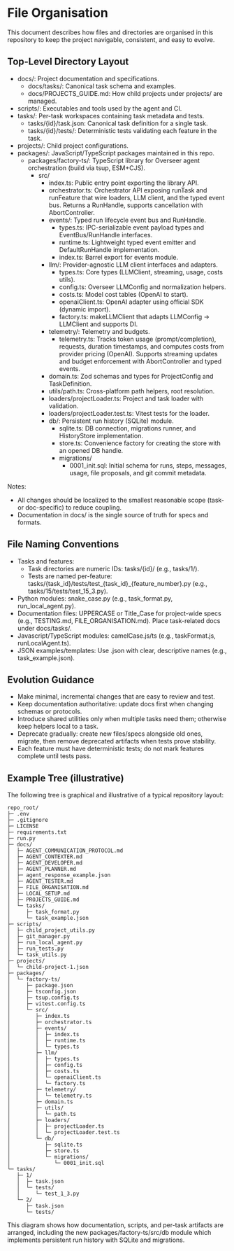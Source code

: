# File Organisation

This document describes how files and directories are organised in this repository to keep the project navigable, consistent, and easy to evolve.

## Top-Level Directory Layout
- docs/: Project documentation and specifications.
  - docs/tasks/: Canonical task schema and examples.
  - docs/PROJECTS_GUIDE.md: How child projects under projects/ are managed.
- scripts/: Executables and tools used by the agent and CI.
- tasks/: Per-task workspaces containing task metadata and tests.
  - tasks/{id}/task.json: Canonical task definition for a single task.
  - tasks/{id}/tests/: Deterministic tests validating each feature in the task.
- projects/: Child project configurations.
- packages/: JavaScript/TypeScript packages maintained in this repo.
  - packages/factory-ts/: TypeScript library for Overseer agent orchestration (build via tsup, ESM+CJS).
    - src/
      - index.ts: Public entry point exporting the library API.
      - orchestrator.ts: Orchestrator API exposing runTask and runFeature that wire loaders, LLM client, and the typed event bus. Returns a RunHandle, supports cancellation with AbortController.
      - events/: Typed run lifecycle event bus and RunHandle.
        - types.ts: IPC-serializable event payload types and EventBus/RunHandle interfaces.
        - runtime.ts: Lightweight typed event emitter and DefaultRunHandle implementation.
        - index.ts: Barrel export for events module.
      - llm/: Provider-agnostic LLM client interfaces and adapters.
        - types.ts: Core types (LLMClient, streaming, usage, costs utils).
        - config.ts: Overseer LLMConfig and normalization helpers.
        - costs.ts: Model cost tables (OpenAI to start).
        - openaiClient.ts: OpenAI adapter using official SDK (dynamic import).
        - factory.ts: makeLLMClient that adapts LLMConfig -> LLMClient and supports DI.
      - telemetry/: Telemetry and budgets.
        - telemetry.ts: Tracks token usage (prompt/completion), requests, duration timestamps, and computes costs from provider pricing (OpenAI). Supports streaming updates and budget enforcement with AbortController and typed events.
      - domain.ts: Zod schemas and types for ProjectConfig and TaskDefinition.
      - utils/path.ts: Cross-platform path helpers, root resolution.
      - loaders/projectLoader.ts: Project and task loader with validation.
      - loaders/projectLoader.test.ts: Vitest tests for the loader.
      - db/: Persistent run history (SQLite) module.
        - sqlite.ts: DB connection, migrations runner, and HistoryStore implementation.
        - store.ts: Convenience factory for creating the store with an opened DB handle.
        - migrations/
          - 0001_init.sql: Initial schema for runs, steps, messages, usage, file proposals, and git commit metadata.

Notes:
- All changes should be localized to the smallest reasonable scope (task- or doc-specific) to reduce coupling.
- Documentation in docs/ is the single source of truth for specs and formats.

## File Naming Conventions
- Tasks and features:
  - Task directories are numeric IDs: tasks/{id}/ (e.g., tasks/1/).
  - Tests are named per-feature: tasks/{task_id}/tests/test_{task_id}_{feature_number}.py (e.g., tasks/15/tests/test_15_3.py).
- Python modules: snake_case.py (e.g., task_format.py, run_local_agent.py).
- Documentation files: UPPERCASE or Title_Case for project-wide specs (e.g., TESTING.md, FILE_ORGANISATION.md). Place task-related docs under docs/tasks/.
- Javascript/TypeScript modules: camelCase.js/ts (e.g., taskFormat.js, runLocalAgent.ts).
- JSON examples/templates: Use .json with clear, descriptive names (e.g., task_example.json).

## Evolution Guidance
- Make minimal, incremental changes that are easy to review and test.
- Keep documentation authoritative: update docs first when changing schemas or protocols.
- Introduce shared utilities only when multiple tasks need them; otherwise keep helpers local to a task.
- Deprecate gradually: create new files/specs alongside old ones, migrate, then remove deprecated artifacts when tests prove stability.
- Each feature must have deterministic tests; do not mark features complete until tests pass.

## Example Tree (illustrative)
The following tree is graphical and illustrative of a typical repository layout:

```
repo_root/
├─ .env
├─ .gitignore
├─ LICENSE
├─ requirements.txt
├─ run.py
├─ docs/
│  ├─ AGENT_COMMUNICATION_PROTOCOL.md
│  ├─ AGENT_CONTEXTER.md
│  ├─ AGENT_DEVELOPER.md
│  ├─ AGENT_PLANNER.md
│  ├─ agent_response_example.json
│  ├─ AGENT_TESTER.md
│  ├─ FILE_ORGANISATION.md
│  ├─ LOCAL_SETUP.md
│  ├─ PROJECTS_GUIDE.md
│  └─ tasks/
│     ├─ task_format.py
│     └─ task_example.json
├─ scripts/
│  ├─ child_project_utils.py
│  ├─ git_manager.py
│  ├─ run_local_agent.py
│  ├─ run_tests.py
│  └─ task_utils.py
├─ projects/
│  └─ child-project-1.json
├─ packages/
│  └─ factory-ts/
│     ├─ package.json
│     ├─ tsconfig.json
│     ├─ tsup.config.ts
│     ├─ vitest.config.ts
│     └─ src/
│        ├─ index.ts
│        ├─ orchestrator.ts
│        ├─ events/
│        │  ├─ index.ts
│        │  ├─ runtime.ts
│        │  └─ types.ts
│        ├─ llm/
│        │  ├─ types.ts
│        │  ├─ config.ts
│        │  ├─ costs.ts
│        │  └─ openaiClient.ts
│        │  └─ factory.ts
│        ├─ telemetry/
│        │  └─ telemetry.ts
│        ├─ domain.ts
│        ├─ utils/
│        │  └─ path.ts
│        ├─ loaders/
│        │  ├─ projectLoader.ts
│        │  └─ projectLoader.test.ts
│        └─ db/
│           ├─ sqlite.ts
│           ├─ store.ts
│           └─ migrations/
│              └─ 0001_init.sql
└─ tasks/
   ├─ 1/
   │  ├─ task.json
   │  └─ tests/
   │     └─ test_1_3.py
   └─ 2/
      ├─ task.json
      └─ tests/
```

This diagram shows how documentation, scripts, and per-task artifacts are arranged, including the new packages/factory-ts/src/db module which implements persistent run history with SQLite and migrations.
